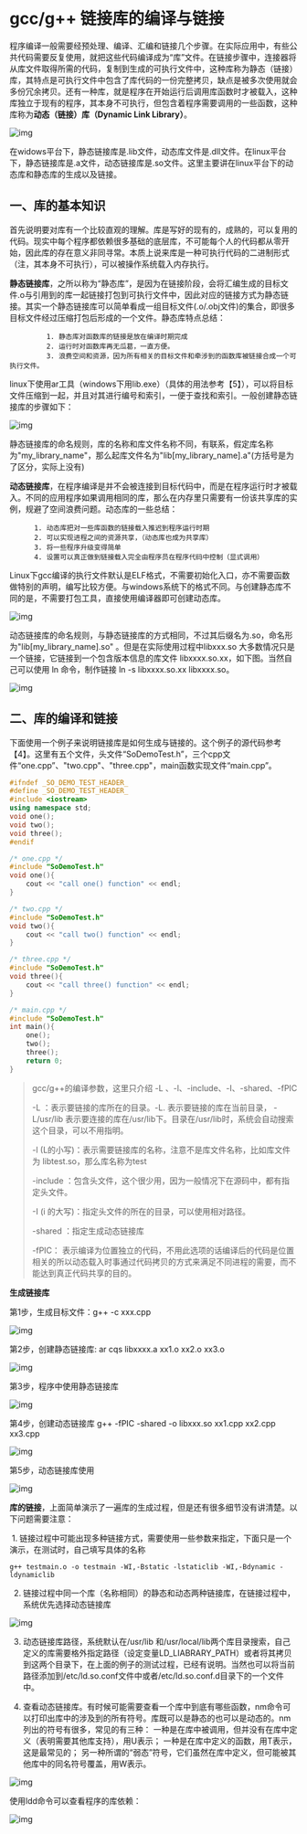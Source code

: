# gcc/g++ 链接库的编译与链接

程序编译一般需要经预处理、编译、汇编和链接几个步骤。在实际应用中，有些公共代码需要反复使用，就把这些代码编译成为“库”文件。在链接步骤中，连接器将从库文件取得所需的代码，复制到生成的可执行文件中，这种库称为静态（链接）库，其特点是可执行文件中包含了库代码的一份完整拷贝，缺点是被多次使用就会多份冗余拷贝。还有一种库，就是程序在开始运行后调用库函数时才被载入，这种库独立于现有的程序，其本身不可执行，但包含着程序需要调用的一些函数，这种库称为**动态（链接）库（Dynamic Link Library）**。

![img](https://img-blog.csdn.net/20140912225212712?watermark/2/text/aHR0cDovL2Jsb2cuY3Nkbi5uZXQvc3VyZ2V3b25n/font/5a6L5L2T/fontsize/400/fill/I0JBQkFCMA==/dissolve/70/gravity/SouthEast)

在widows平台下，静态链接库是.lib文件，动态库文件是.dll文件。在linux平台下，静态链接库是.a文件，动态链接库是.so文件。这里主要讲在linux平台下的动态库和静态库的生成以及链接。

## 一、库的基本知识

首先说明要对库有一个比较直观的理解。库是写好的现有的，成熟的，可以复用的代码。现实中每个程序都依赖很多基础的底层库，不可能每个人的代码都从零开始，因此库的存在意义非同寻常。本质上说来库是一种可执行代码的二进制形式（注，其本身不可执行），可以被操作系统载入内存执行。

**静态链接库**，之所以称为“静态库”，是因为在链接阶段，会将汇编生成的目标文件.o与引用到的库一起链接打包到可执行文件中，因此对应的链接方式为静态链接。其实一个静态链接库可以简单看成一组目标文件(.o/.obj文件)的集合，即很多目标文件经过压缩打包后形成的一个文件。静态库特点总结：

             1. 静态库对函数库的链接是放在编译时期完成
             2. 运行时对函数库再无瓜葛，一直方便。
             3. 浪费空间和资源，因为所有相关的目标文件和牵涉到的函数库被链接合成一个可执行文件。

linux下使用ar工具（windows下用lib.exe）（具体的用法参考【5】），可以将目标文件压缩到一起，并且对其进行编号和索引，一便于查找和索引。一般创建静态链接库的步骤如下：

![img](https://img-blog.csdn.net/20140912225446965?watermark/2/text/aHR0cDovL2Jsb2cuY3Nkbi5uZXQvc3VyZ2V3b25n/font/5a6L5L2T/fontsize/400/fill/I0JBQkFCMA==/dissolve/70/gravity/SouthEast)

静态链接库的命名规则，库的名称和库文件名称不同，有联系，假定库名称为"my_library_name"，那么起库文件名为"lib[my_library_name].a"(方括号是为了区分，实际上没有)

**动态链接库**，在程序编译是并不会被连接到目标代码中，而是在程序运行时才被载入。不同的应用程序如果调用相同的库，那么在内存里只需要有一份该共享库的实例，规避了空间浪费问题。动态库的一些总结：

          1. 动态库把对一些库函数的链接载入推迟到程序运行时期
          2. 可以实现进程之间的资源共享，（动态库也成为共享库）
          3. 将一些程序升级变得简单
          4. 设置可以真正做到链接载入完全由程序员在程序代码中控制（显式调用）

Linux下gcc编译的执行文件默认是ELF格式，不需要初始化入口，亦不需要函数做特别的声明，编写比较方便。与windows系统下的格式不同。与创建静态库不同的是，不需要打包工具，直接使用编译器即可创建动态库。

![img](https://img-blog.csdn.net/20140912225337062?watermark/2/text/aHR0cDovL2Jsb2cuY3Nkbi5uZXQvc3VyZ2V3b25n/font/5a6L5L2T/fontsize/400/fill/I0JBQkFCMA==/dissolve/70/gravity/SouthEast)

动态链接库的命名规则，与静态链接库的方式相同，不过其后缀名为.so，命名形为"lib[my_library_name].so"   。但是在实际使用过程中libxxx.so 大多数情况只是一个链接，它链接到一个包含版本信息的库文件 libxxxx.so.xx，如下图。当然自己可以使用 ln 命令，制作链接 ln -s libxxxx.so.xx libxxxx.so。

![img](https://img-blog.csdn.net/20140912225456281?watermark/2/text/aHR0cDovL2Jsb2cuY3Nkbi5uZXQvc3VyZ2V3b25n/font/5a6L5L2T/fontsize/400/fill/I0JBQkFCMA==/dissolve/70/gravity/SouthEast)

## 二、库的编译和链接

下面使用一个例子来说明链接库是如何生成与链接的。这个例子的源代码参考【4】。这里有五个文件，头文件“SoDemoTest.h”，三个cpp文件“one.cpp”、"two.cpp"、"three.cpp"，main函数实现文件“main.cpp”。

```cpp
#ifndef _SO_DEMO_TEST_HEADER_
#define _SO_DEMO_TEST_HEADER_
#include <iostream>
using namespace std;
void one();
void two();
void three();
#endif
```



```cpp
/* one.cpp */
#include "SoDemoTest.h"
void one(){
    cout << "call one() function" << endl;
}
```



```cpp
/* two.cpp */
#include "SoDemoTest.h"
void two(){
    cout << "call two() function" << endl;
}
```



```cpp
/* three.cpp */
#include "SoDemoTest.h"
void three(){
    cout << "call three() function" << endl;
}
```



```cpp
/* main.cpp */
#include "SoDemoTest.h"
int main(){
    one();
    two();
    three();
    return 0;
}
```

> gcc/g++的编译参数，这里只介绍 -L 、-l、-include、-I、-shared、-fPIC
>
> -L ：表示要链接的库所在的目录。-L.  表示要链接的库在当前目录， -L/usr/lib 表示要连接的库在/usr/lib下。目录在/usr/lib时，系统会自动搜索这个目录，可以不用指明。
>
> -l (L的小写)：表示需要链接库的名称，注意不是库文件名称，比如库文件为 libtest.so，那么库名称为test
>
> -include ：包含头文件，这个很少用，因为一般情况下在源码中，都有指定头文件。
>
> -I (i 的大写)：指定头文件的所在的目录，可以使用相对路径。
>
> -shared ：指定生成动态链接库
>
> -fPIC：  表示编译为位置独立的代码，不用此选项的话编译后的代码是位置相关的所以动态载入时事通过代码拷贝的方式来满足不同进程的需要，而不能达到真正代码共享的目的。

   **生成链接库**

   第1步，生成目标文件：g++ -c xxx.cpp

![img](https://img-blog.csdn.net/20140912225641828?watermark/2/text/aHR0cDovL2Jsb2cuY3Nkbi5uZXQvc3VyZ2V3b25n/font/5a6L5L2T/fontsize/400/fill/I0JBQkFCMA==/dissolve/70/gravity/SouthEast)

 第2步，创建静态链接库:  ar  cqs  libxxxx.a  xx1.o xx2.o xx3.o

![img](https://img-blog.csdn.net/20140912230000572?watermark/2/text/aHR0cDovL2Jsb2cuY3Nkbi5uZXQvc3VyZ2V3b25n/font/5a6L5L2T/fontsize/400/fill/I0JBQkFCMA==/dissolve/70/gravity/SouthEast)

第3步，程序中使用静态链接库

![img](https://img-blog.csdn.net/20140912230114282?watermark/2/text/aHR0cDovL2Jsb2cuY3Nkbi5uZXQvc3VyZ2V3b25n/font/5a6L5L2T/fontsize/400/fill/I0JBQkFCMA==/dissolve/70/gravity/SouthEast)

第4步，创建动态链接库 g++ -fPIC -shared -o libxxx.so xx1.cpp xx2.cpp xx3.cpp

![img](https://img-blog.csdn.net/20140912230210692?watermark/2/text/aHR0cDovL2Jsb2cuY3Nkbi5uZXQvc3VyZ2V3b25n/font/5a6L5L2T/fontsize/400/fill/I0JBQkFCMA==/dissolve/70/gravity/SouthEast)

 第5步，动态链接库使用

![img](https://img-blog.csdn.net/20140912230128781?watermark/2/text/aHR0cDovL2Jsb2cuY3Nkbi5uZXQvc3VyZ2V3b25n/font/5a6L5L2T/fontsize/400/fill/I0JBQkFCMA==/dissolve/70/gravity/SouthEast)



​    **库的链接**，上面简单演示了一遍库的生成过程，但是还有很多细节没有讲清楚。以下问题需要注意：

​    1. 链接过程中可能出现多种链接方式，需要使用一些参数来指定，下面只是一个演示，在测试时，自己填写具体的名称

```shell
g++ testmain.o -o testmain -WI,-Bstatic -lstaticlib -WI,-Bdynamic -ldynamiclib
```

2. 链接过程中同一个库（名称相同）的静态和动态两种链接库，在链接过程中，系统优先选择动态链接库

![img](https://img-blog.csdn.net/20140912230507612?watermark/2/text/aHR0cDovL2Jsb2cuY3Nkbi5uZXQvc3VyZ2V3b25n/font/5a6L5L2T/fontsize/400/fill/I0JBQkFCMA==/dissolve/70/gravity/SouthEast)

3. 动态链接库路径，系统默认在/usr/lib 和/usr/local/lib两个库目录搜索，自己定义的库需要格外指定路径（设定变量LD_LIABRARY_PATH）或者将其拷贝到这两个目录下，在上面的例子的测试过程，已经有说明。当然也可以将当前路径添加到/etc/ld.so.conf文件中或者/etc/ld.so.conf.d目录下的一个文件中。

  4. 查看动态链接库。有时候可能需要查看一个库中到底有哪些函数，nm命令可以打印出库中的涉及到的所有符号。库既可以是静态的也可以是动态的。nm列出的符号有很多，常见的有三种：
     一种是在库中被调用，但并没有在库中定义（表明需要其他库支持），用U表示；
     一种是在库中定义的函数，用T表示，这是最常见的；
     另一种所谓的“弱态”符号，它们虽然在库中定义，但可能被其他库中的同名符号覆盖，用W表示。

![img](https://img-blog.csdn.net/20140912230701898?watermark/2/text/aHR0cDovL2Jsb2cuY3Nkbi5uZXQvc3VyZ2V3b25n/font/5a6L5L2T/fontsize/400/fill/I0JBQkFCMA==/dissolve/70/gravity/SouthEast)

使用ldd命令可以查看程序的库依赖：

![img](https://img-blog.csdn.net/20140912230815546?watermark/2/text/aHR0cDovL2Jsb2cuY3Nkbi5uZXQvc3VyZ2V3b25n/font/5a6L5L2T/fontsize/400/fill/I0JBQkFCMA==/dissolve/70/gravity/SouthEast)